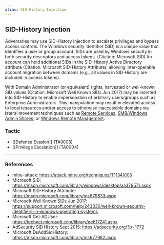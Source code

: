 ```yaml
---
alias: SID-History Injection
---
```


## SID-History Injection

Adversaries may use SID-History Injection to escalate privileges and bypass access controls. The Windows security identifier (SID) is a unique value that identifies a user or group account. SIDs are used by Windows security in both security descriptors and access tokens. (Citation: Microsoft SID) An account can hold additional SIDs in the SID-History Active Directory attribute (Citation: Microsoft SID-History Attribute), allowing inter-operable account migration between domains (e.g., all values in SID-History are included in access tokens).

With Domain Administrator (or equivalent) rights, harvested or well-known SID values (Citation: Microsoft Well Known SIDs Jun 2017) may be inserted into SID-History to enable impersonation of arbitrary users/groups such as Enterprise Administrators. This manipulation may result in elevated access to local resources and/or access to otherwise inaccessible domains via lateral movement techniques such as [Remote Services](https://attack.mitre.org/techniques/T1021), [SMB/Windows Admin Shares](https://attack.mitre.org/techniques/T1021/002), or [Windows Remote Management](https://attack.mitre.org/techniques/T1021/006).


### Tactic

- [[Defense Evasion]] (TA0005)
- [[Privilege Escalation]] (TA0004)


---
### References

- mitre-attack: https://attack.mitre.org/techniques/T1134/005
- Microsoft SID: https://msdn.microsoft.com/library/windows/desktop/aa379571.aspx
- Microsoft SID-History Attribute: https://msdn.microsoft.com/library/ms679833.aspx
- Microsoft Well Known SIDs Jun 2017: https://support.microsoft.com/help/243330/well-known-security-identifiers-in-windows-operating-systems
- Microsoft Get-ADUser: https://technet.microsoft.com/library/ee617241.aspx
- AdSecurity SID History Sept 2015: https://adsecurity.org/?p=1772
- Microsoft DsAddSidHistory: https://msdn.microsoft.com/library/ms677982.aspx

